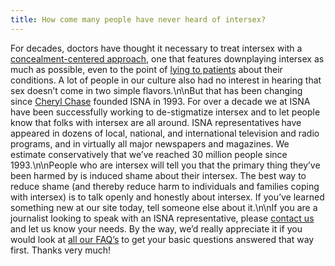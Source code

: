 ```yaml
---
title: How come many people have never heard of intersex?
---
```


For decades, doctors have thought it necessary to treat intersex with a [concealment-centered approach][1], one that features downplaying intersex as much as possible, even to the point of [lying to patients][2] about their conditions. A lot of people in our culture also had no interest in hearing that sex doesn&#8217;t come in two simple flavors.\n\nBut that has been changing since [Cheryl Chase][3] founded <span class="caps">ISNA</span> in 1993. For over a decade we at <span class="caps">ISNA</span> have been successfully working to de-stigmatize intersex and to let people know that folks with intersex are all around. <span class="caps">ISNA</span> representatives have appeared in dozens of local, national, and international television and radio programs, and in virtually all major newspapers and magazines. We estimate conservatively that we&#8217;ve reached 30 million people since 1993.\n\nPeople who are intersex will tell you that the primary thing they&#8217;ve been harmed by is induced shame about their intersex. The best way to reduce shame (and thereby reduce harm to individuals and families coping with intersex) is to talk openly and honestly about intersex. If you&#8217;ve learned something new at our site today, tell someone else about it.\n\nIf you are a journalist looking to speak with an <span class="caps">ISNA</span> representative, please [contact us][4] and let us know your needs. By the way, we&#8217;d really appreciate it if you would look at [all our <span class="caps">FAQ</span>&#8217;s][5] to get your basic questions answered that way first. Thanks very much!

 [1]: /compare
 [2]: /faq/concealment
 [3]: /about/staff/cheryl
 [4]: /about/contact
 [5]: /faq